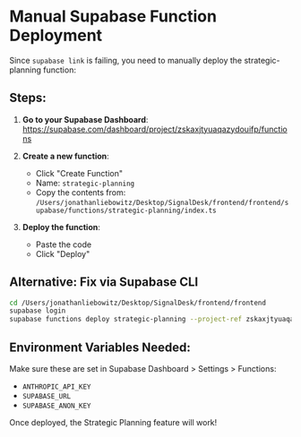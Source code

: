 # Manual Supabase Function Deployment

Since `supabase link` is failing, you need to manually deploy the strategic-planning function:

## Steps:

1. **Go to your Supabase Dashboard**: https://supabase.com/dashboard/project/zskaxjtyuaqazydouifp/functions

2. **Create a new function**:
   - Click "Create Function"
   - Name: `strategic-planning`
   - Copy the contents from: `/Users/jonathanliebowitz/Desktop/SignalDesk/frontend/frontend/supabase/functions/strategic-planning/index.ts`

3. **Deploy the function**:
   - Paste the code
   - Click "Deploy"

## Alternative: Fix via Supabase CLI

```bash
cd /Users/jonathanliebowitz/Desktop/SignalDesk/frontend/frontend
supabase login
supabase functions deploy strategic-planning --project-ref zskaxjtyuaqazydouifp
```

## Environment Variables Needed:
Make sure these are set in Supabase Dashboard > Settings > Functions:
- `ANTHROPIC_API_KEY`
- `SUPABASE_URL`
- `SUPABASE_ANON_KEY`

Once deployed, the Strategic Planning feature will work!